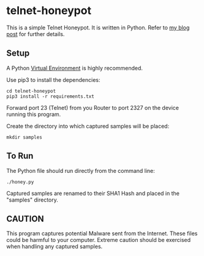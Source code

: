 # telnet-honeypot

This is a simple Telnet Honeypot. It is written in Python. Refer to  [my blog post](https://www.silicontrenches.com/post/telnet-honeypot)
for further details.

## Setup

A Python [Virtual Environment](https://www.pythonforbeginners.com/basics/how-to-use-python-virtualenv) is highly recommended.

Use pip3 to install the dependencies:

    cd telnet-honeypot
    pip3 install -r requirements.txt

Forward port 23 (Telnet) from you Router to port 2327 on the device running this
program.

Create the directory into which captured samples will be placed:

    mkdir samples

## To Run

The Python file should run directly from the command line:

    ./honey.py

Captured samples are renamed to their SHA1 Hash and placed in the "samples" directory.

## CAUTION

This program captures potential Malware sent from the Internet. These files could be
harmful to your computer. Extreme caution should be exercised when handling any
captured samples.


